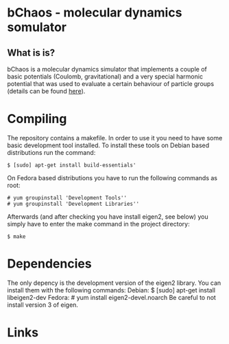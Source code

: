 bChaos - molecular dynamics somulator
=====================================

What is is?
-----------
bChaos is a molecular dynamics simulator that implements a couple of basic potentials (Coulomb, gravitational) and a very special harmonic potential that was used to evaluate a certain behaviour of particle groups (details can be found [here][1]).

Compiling
=========
The repository contains a makefile. In order to use it you need to have some basic development tool installed.
To install these tools on Debian based distributions run the command:

    $ [sudo] apt-get install build-essentials'

On Fedora based distributions you have to run the following commands as root:

    # yum groupinstall 'Development Tools''
    # yum groupinstall 'Development Libraries''

Afterwards (and after checking you have install eigen2, see below) you simply have to enter the make command in the project directory:

    $ make

Dependencies
============
The only depency is the development version of the eigen2 library. You can install them with the following commands:
Debian:
    $ [sudo] apt-get install libeigen2-dev
Fedora:
    # yum install eigen2-devel.noarch
Be careful to not install version 3 of eigen.

Links
=====
[1]: 'https://github.com/b0wter/DA'  "Spreading in integrable and non-integrable multi body systems"
